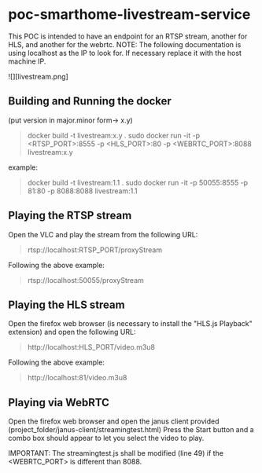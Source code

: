 # poc-smarthome-livestream-service

This POC is intended to have an endpoint for an RTSP stream, another for HLS, and another for the webrtc.
NOTE: The following documentation is using localhost as the IP to look for. If necessary replace it with the host machine IP.

![][livestream.png]

## Building and Running the docker
(put version in major.minor form->  x.y)

> docker build -t livestream:x.y .
> sudo docker run -it -p <RTSP_PORT>:8555 -p <HLS_PORT>:80 -p <WEBRTC_PORT>:8088 livestream:x.y

example:

> docker build -t livestream:1.1 .
> sudo docker run -it -p 50055:8555 -p 81:80 -p 8088:8088 livestream:1.1

## Playing the RTSP stream
Open the VLC and play the stream from the following URL:
> rtsp://localhost:RTSP_PORT/proxyStream

Following the above example:
> rtsp://localhost:50055/proxyStream

## Playing the HLS stream
Open the firefox web browser (is necessary to install the "HLS.js Playback" extension) and open the following URL:
> http://localhost:HLS_PORT/video.m3u8

Following the above example:
> http://localhost:81/video.m3u8

## Playing via WebRTC
Open the firefox web browser and open the janus client provided (project_folder/janus-client/streamingtest.html)
Press the Start button and a combo box should appear to let you select the video to play.

IMPORTANT: The streamingtest.js shall be modified (line 49) if the <WEBRTC_PORT> is different than 8088.




